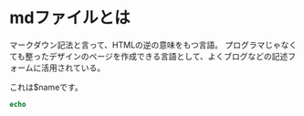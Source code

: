 # mdファイルとは

マークダウン記法と言って、HTMLの逆の意味をもつ言語。
プログラマじゃなくても整ったデザインのページを作成できる言語として、よくブログなどの記述フォームに活用されている。

これは$nameです。

```php
echo 